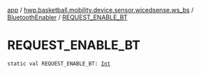 [app](../../index.md) / [hwp.basketball.mobility.device.sensor.wicedsense.ws_bs](../index.md) / [BluetoothEnabler](index.md) / [REQUEST_ENABLE_BT](.)

# REQUEST_ENABLE_BT

`static val REQUEST_ENABLE_BT: `[`Int`](https://kotlinlang.org/api/latest/jvm/stdlib/kotlin/-int/index.html)